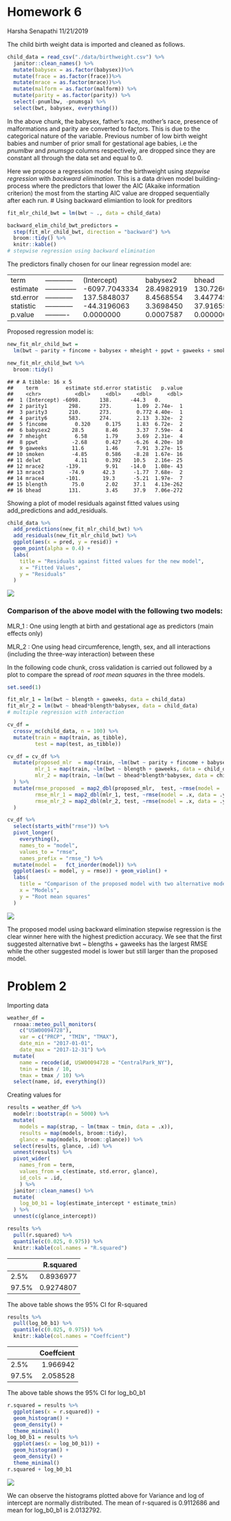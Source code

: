 Homework 6
================
Harsha Senapathi
11/21/2019

The child birth weight data is imported and cleaned as follows.

``` r
child_data = read_csv("./data/birthweight.csv") %>% 
  janitor::clean_names() %>% 
  mutate(babysex = as.factor(babysex))%>% 
  mutate(frace = as.factor(frace))%>% 
  mutate(mrace = as.factor(mrace))%>% 
  mutate(malform = as.factor(malform)) %>% 
  mutate(parity = as.factor(parity)) %>% 
  select(-pnumlbw, -pnumsga) %>% 
  select(bwt, babysex, everything())
```

In the above chunk, the babysex, father’s race, mother’s race, presence
of malformations and parity are converted to factors. This is due to the
categorical nature of the variable. Previous number of low birth weight
babies and number of prior small for gestational age babies, i.e the
*pnumlbw* and *pnumsga* columns respectively, are dropped since they are
constant all through the data set and equal to 0.

Here we propose a regression model for the birthweight using *stepwise
regression* with *backward elimination*. This is a data driven model
building-process where the predictors that lower the AIC (Akaike
information criterion) the most from the starting AIC value are dropped
sequentially after each run. \# Using backward elimiantion to look for
preditors

``` r
fit_mlr_child_bwt = lm(bwt ~ ., data = child_data)

backward_elim_child_bwt_predictors =
  step(fit_mlr_child_bwt, direction = "backward") %>% 
  broom::tidy() %>% 
  knitr::kable()
# stepwise regression using backward elimination
```

The predictors finally chosen for our linear regression model
are:

|                                           |                           |                                                             |                                                   |                                                  |                                                   |                                                |                                                 |                                                  |                                                 |                                                     |                                                    |                                                     |                                                     |                                                     |                                                     |                                                |                                                  |
| :---------------------------------------- | :------------------------ | :---------------------------------------------------------- | :------------------------------------------------ | :----------------------------------------------- | :------------------------------------------------ | :--------------------------------------------- | :---------------------------------------------- | :----------------------------------------------- | :---------------------------------------------- | :-------------------------------------------------- | :------------------------------------------------- | :-------------------------------------------------- | :-------------------------------------------------- | :-------------------------------------------------- | :-------------------------------------------------- | :--------------------------------------------- | :----------------------------------------------- |
| term estimate std.error statistic p.value | ———— ————– ———— ———— ———- | (Intercept) -6097.7043334 137.5848037 -44.3196063 0.0000000 | babysex2 28.4982919 8.4568554 3.3698450 0.0007587 | bhead 130.7266516 3.4477458 37.9165573 0.0000000 | blength 74.9841630 2.0199050 37.1226183 0.0000000 | delwt 4.1092124 0.3921336 10.4791144 0.0000000 | fincome 0.3200529 0.1748024 1.8309413 0.0671780 | gaweeks 11.5773486 1.4638454 7.9088602 0.0000000 | mheight 6.5789862 1.7853204 3.6850450 0.0002315 | mrace2 -138.9299485 9.9109732 -14.0177907 0.0000000 | mrace3 -74.9088912 42.3213473 -1.7700025 0.0767971 | mrace4 -100.7047096 19.3280218 -5.2102957 0.0000002 | parity1 298.2465585 272.6444247 1.0939030 0.2740584 | parity3 210.4502088 272.6151286 0.7719682 0.4401754 | parity6 583.4559698 273.8308892 2.1307164 0.0331688 | ppwt -2.6762665 0.4274697 -6.2607157 0.0000000 | smoken -4.8477289 0.5857236 -8.2764783 0.0000000 |

Proposed regression model is:

``` r
new_fit_mlr_child_bwt = 
  lm(bwt ~ parity + fincome + babysex + mheight + ppwt + gaweeks + smoken + delwt + mrace + blength + bhead, data = child_data)

new_fit_mlr_child_bwt %>% 
  broom::tidy()
```

    ## # A tibble: 16 x 5
    ##    term         estimate std.error statistic   p.value
    ##    <chr>           <dbl>     <dbl>     <dbl>     <dbl>
    ##  1 (Intercept) -6098.      138.      -44.3   0.       
    ##  2 parity1       298.      273.        1.09  2.74e-  1
    ##  3 parity3       210.      273.        0.772 4.40e-  1
    ##  4 parity6       583.      274.        2.13  3.32e-  2
    ##  5 fincome         0.320     0.175     1.83  6.72e-  2
    ##  6 babysex2       28.5       8.46      3.37  7.59e-  4
    ##  7 mheight         6.58      1.79      3.69  2.31e-  4
    ##  8 ppwt           -2.68      0.427    -6.26  4.20e- 10
    ##  9 gaweeks        11.6       1.46      7.91  3.27e- 15
    ## 10 smoken         -4.85      0.586    -8.28  1.67e- 16
    ## 11 delwt           4.11      0.392    10.5   2.16e- 25
    ## 12 mrace2       -139.        9.91    -14.0   1.08e- 43
    ## 13 mrace3        -74.9      42.3      -1.77  7.68e-  2
    ## 14 mrace4       -101.       19.3      -5.21  1.97e-  7
    ## 15 blength        75.0       2.02     37.1   4.13e-262
    ## 16 bhead         131.        3.45     37.9   7.06e-272

Showing a plot of model residuals against fitted values using
add\_predictions and add\_residuals.

``` r
child_data %>% 
  add_predictions(new_fit_mlr_child_bwt) %>% 
  add_residuals(new_fit_mlr_child_bwt) %>% 
  ggplot(aes(x = pred, y = resid)) +
  geom_point(alpha = 0.4) +
  labs(
    title = "Residuals against fitted values for the new model",
    x = "Fitted Values", 
    y = "Residuals"
  )
```

![](hw6_svs2130_files/figure-gfm/p1_model_prediction_vs_residuals-1.png)<!-- -->

### Comparison of the above model with the following two models:

MLR\_1 : One using length at birth and gestational age as predictors
(main effects only)

MLR\_2 : One using head circumference, length, sex, and all interactions
(including the three-way interaction) between these

In the following code chunk, cross validation is carried out followed by
a plot to compare the spread of *root mean squares* in the three models.

``` r
set.seed(1)

fit_mlr_1 = lm(bwt ~ blength + gaweeks, data = child_data)
fit_mlr_2 = lm(bwt ~ bhead*blength*babysex, data = child_data) 
# multiple regression with interaction

cv_df = 
  crossv_mc(child_data, n = 100) %>% 
  mutate(train = map(train, as_tibble),
         test = map(test, as_tibble)) 

cv_df = cv_df %>% 
  mutate(proposed_mlr  = map(train, ~lm(bwt ~ parity + fincome + babysex + mheight + ppwt + gaweeks + smoken + delwt + mrace + blength + bhead, data = child_data)),
         mlr_1 = map(train, ~lm(bwt ~ blength + gaweeks, data = child_data)),
         mlr_2 = map(train, ~lm(bwt ~ bhead*blength*babysex, data = child_data))
  ) %>% 
  mutate(rmse_proposed  = map2_dbl(proposed_mlr,  test, ~rmse(model = .x, data = .y)),
         rmse_mlr_1 = map2_dbl(mlr_1, test, ~rmse(model = .x, data = .y)),
         rmse_mlr_2 = map2_dbl(mlr_2, test, ~rmse(model = .x, data = .y))
  )

cv_df %>% 
  select(starts_with("rmse")) %>% 
  pivot_longer(
    everything(), 
    names_to = "model",
    values_to = "rmse", 
    names_prefix = "rmse_") %>%  
  mutate(model =   fct_inorder(model)) %>% 
  ggplot(aes(x = model, y = rmse)) + geom_violin() + 
  labs(
    title = "Comparison of the proposed model with two alternative models",
    x = "Models", 
    y = "Root mean squares"
  )
```

![](hw6_svs2130_files/figure-gfm/p1_model_comparisons-1.png)<!-- -->

The proposed model using backward elimination stepwise regression is the
clear winner here with the highest prediction accuracy. We see that the
first suggested alternative bwt ~ blengths + gaweeks has the largest
RMSE while the other suggested model is lower but still larger than the
proposed model.

# Problem 2

Importing data

``` r
weather_df = 
  rnoaa::meteo_pull_monitors(
    c("USW00094728"),
    var = c("PRCP", "TMIN", "TMAX"), 
    date_min = "2017-01-01",
    date_max = "2017-12-31") %>%
  mutate(
    name = recode(id, USW00094728 = "CentralPark_NY"),
    tmin = tmin / 10,
    tmax = tmax / 10) %>%
  select(name, id, everything())
```

Creating values for

``` r
results = weather_df %>% 
  modelr::bootstrap(n = 5000) %>% 
  mutate(
    models = map(strap, ~ lm(tmax ~ tmin, data = .x)),
    results = map(models, broom::tidy),
    glance = map(models, broom::glance)) %>% 
  select(results, glance, .id) %>% 
  unnest(results) %>% 
  pivot_wider( 
    names_from = term,
    values_from = c(estimate, std.error, glance),
    id_cols = .id, 
    ) %>%
  janitor::clean_names() %>%
  mutate(
    log_b0_b1 = log(estimate_intercept * estimate_tmin)
  ) %>%
  unnest(c(glance_intercept))
```

``` r
results %>% 
  pull(r.squared) %>% 
  quantile(c(0.025, 0.975)) %>% 
  knitr::kable(col.names = "R.squared")
```

|       | R.squared |
| ----- | --------: |
| 2.5%  | 0.8936977 |
| 97.5% | 0.9274807 |

The above table shows the 95% CI for R-squared

``` r
results %>% 
  pull(log_b0_b1) %>% 
  quantile(c(0.025, 0.975)) %>% 
  knitr::kable(col.names = "Coeffcient")
```

|       | Coeffcient |
| ----- | ---------: |
| 2.5%  |   1.966942 |
| 97.5% |   2.058528 |

The above table shows the 95% CI for log\_b0\_b1

``` r
r.squared = results %>% 
  ggplot(aes(x = r.squared)) + 
  geom_histogram() + 
  geom_density() +
  theme_minimal() 
log_b0_b1 = results %>% 
  ggplot(aes(x = log_b0_b1)) + 
  geom_histogram() + 
  geom_density() +
  theme_minimal()
r.squared + log_b0_b1
```

![](hw6_svs2130_files/figure-gfm/p2_plots-1.png)<!-- -->

We can observe the histograms plotted above for Variance and log of
intercept are normally distributed. The mean of r-squared is 0.9112686
and mean for log\_b0\_b1 is 2.0132792.
